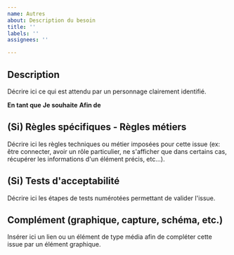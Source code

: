 ```yaml
---
name: Autres
about: Description du besoin
title: ''
labels: ''
assignees: ''

---
```


## Description

Décrire ici ce qui est attendu par un personnage clairement identifié.

**En tant que**
**Je souhaite**
**Afin de**

## (Si) Règles spécifiques - Règles métiers

Décrire ici les règles techniques ou métier imposées pour cette issue (ex: être connecter, avoir un rôle particulier, ne s'afficher que dans certains cas, récupérer les informations d'un élément précis, etc...).

## (Si) Tests d'acceptabilité

Décrire ici les étapes de tests numérotées permettant de valider l'issue.

## Complément (graphique, capture, schéma, etc.)

Insérer ici un lien ou un élément de type média afin de compléter cette issue par un élément graphique.
